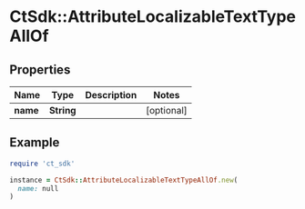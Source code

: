 # CtSdk::AttributeLocalizableTextTypeAllOf

## Properties

| Name | Type | Description | Notes |
| ---- | ---- | ----------- | ----- |
| **name** | **String** |  | [optional] |

## Example

```ruby
require 'ct_sdk'

instance = CtSdk::AttributeLocalizableTextTypeAllOf.new(
  name: null
)
```

